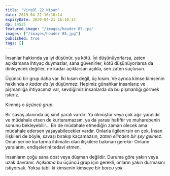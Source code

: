 ```yaml
---
title: "Virgül 22 Nisan"
date: 2019-04-22 16:10:14
expiryDate: 2020-04-21 16:10:14
dp: 14525
featured_image: "/images/header-85.jpg"
images: ["/images/header-85.jpg"]
published: true
tags: []
---
```




İnsanlar hakkında ya iyi düşünür, ya kötü. İyi düşünüyorlarsa, zaten açıklamana
ihtiyaç duymazlar, sana güvenirler, kötü düşünüyorlarsa da dinleyecek değiller,
ne kadar açıklarsan açıkla, sen zaten suçlusun.

Üçüncü bir grup daha var. İki kısım değil, üç kısım. Ve ayrıca kimse kimsenin
hakkında *o kadar da iyi* düşünmez: Hepimiz günahkar insanlarız ve pişmanlığa
ihtiyacımız var, sevdiğimiz insanlarda da bu pişmanlığı görmek isteriz.

Kimmiş o *üçüncü grup.*

Bir savaş alanında üç sınıf yaralı vardır: Ya ölmüştür veya çok ağır yaralıdır
ve müdahale etsen de kurtaramazsın, ya da yarası hafiftir ve muharebenin sonunu
bekleyebilir... Bir de müdahale etmediğin zaman ölecek ama müdahale edersen
yaşayabilecekler vardır. Onlarla ilgilenirsin en çok. İnsan ilişkileri de böyle,
savaşı bırakıp kaçamazsın, *zaten elimden bir şey gelmez.* Onun yerine kurtarma
ihtimalin olan ilişkilere bakman gerekir: Onların yaralarını, endişelerini
tedavi etmen.

İnsanların çoğu sana dost veya düşman değildir. Duruma göre yakın veya uzak
davranır. *Açıklama* bu üçüncü grup için gerekli, onların yakın durmasını
istiyorsak. Yoksa tabii ki kimsenin kimseye bir *borcu yok.*




